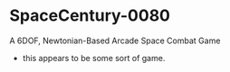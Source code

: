 # SpaceCentury-0080
A 6DOF, Newtonian-Based Arcade Space Combat Game


* this appears to be some sort of game.
